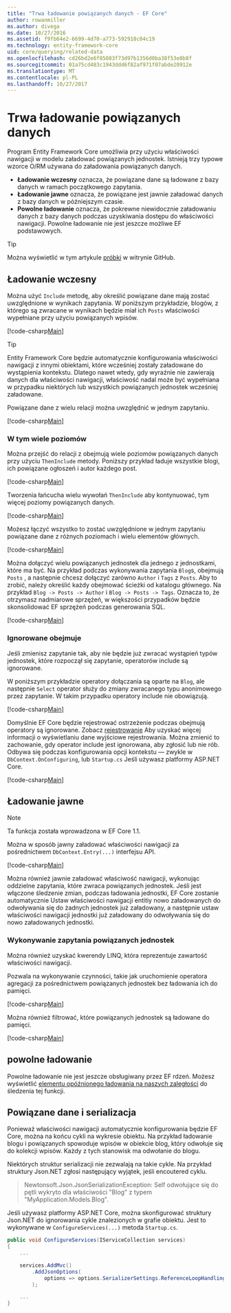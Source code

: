 ```yaml
---
title: "Trwa ładowanie powiązanych danych - EF Core"
author: rowanmiller
ms.author: divega
ms.date: 10/27/2016
ms.assetid: f9fb64e2-6699-4d70-a773-592918c04c19
ms.technology: entity-framework-core
uid: core/querying/related-data
ms.openlocfilehash: cd26bd2e6f85083f73d97b1356d0ba38f53e0b8f
ms.sourcegitcommit: 01a75cd483c1943ddd6f82af971f07abde20912e
ms.translationtype: MT
ms.contentlocale: pl-PL
ms.lasthandoff: 10/27/2017
---
```

# <a name="loading-related-data"></a>Trwa ładowanie powiązanych danych

Program Entity Framework Core umożliwia przy użyciu właściwości nawigacji w modelu załadować powiązanych jednostek. Istnieją trzy typowe wzorce O/RM używana do załadowania powiązanych danych.
* **Ładowanie wczesny** oznacza, że powiązane dane są ładowane z bazy danych w ramach początkowego zapytania.
* **Ładowanie jawne** oznacza, że powiązane jest jawnie załadować danych z bazy danych w późniejszym czasie.
* **Powolne ładowanie** oznacza, że pokrewne niewidocznie załadowaniu danych z bazy danych podczas uzyskiwania dostępu do właściwości nawigacji. Powolne ładowanie nie jest jeszcze możliwe EF podstawowych.

> [!TIP]  
> Można wyświetlić w tym artykule [próbki](https://github.com/aspnet/EntityFramework.Docs/tree/master/samples/core/Querying) w witrynie GitHub.

## <a name="eager-loading"></a>Ładowanie wczesny

Można użyć `Include` metodę, aby określić powiązane dane mają zostać uwzględnione w wynikach zapytania. W poniższym przykładzie, blogów, z którego są zwracane w wynikach będzie miał ich `Posts` właściwości wypełniane przy użyciu powiązanych wpisów.

[!code-csharp[Main](../../../samples/core/Querying/Querying/RelatedData/Sample.cs#SingleInclude)]

> [!TIP]  
> Entity Framework Core będzie automatycznie konfigurowania właściwości nawigacji z innymi obiektami, które wcześniej zostały załadowane do wystąpienia kontekstu. Dlatego nawet wtedy, gdy wyraźnie nie zawierają danych dla właściwości nawigacji, właściwość nadal może być wypełniana w przypadku niektórych lub wszystkich powiązanych jednostek wcześniej załadowane.


Powiązane dane z wielu relacji można uwzględnić w jednym zapytaniu.

[!code-csharp[Main](../../../samples/core/Querying/Querying/RelatedData/Sample.cs#MultipleIncludes)]

### <a name="including-multiple-levels"></a>W tym wiele poziomów

Można przejść do relacji z obejmują wiele poziomów powiązanych danych przy użyciu `ThenInclude` metody. Poniższy przykład ładuje wszystkie blogi, ich powiązane ogłoszeń i autor każdego post.

[!code-csharp[Main](../../../samples/core/Querying/Querying/RelatedData/Sample.cs#SingleThenInclude)]

Tworzenia łańcucha wielu wywołań `ThenInclude` aby kontynuować, tym więcej poziomy powiązanych danych.

[!code-csharp[Main](../../../samples/core/Querying/Querying/RelatedData/Sample.cs#MultipleThenIncludes)]

Możesz łączyć wszystko to zostać uwzględnione w jednym zapytaniu powiązane dane z różnych poziomach i wielu elementów głównych.

[!code-csharp[Main](../../../samples/core/Querying/Querying/RelatedData/Sample.cs#IncludeTree)]

Można dołączyć wielu powiązanych jednostek dla jednego z jednostkami, które ma być. Na przykład podczas wykonywania zapytania `Blog`s, obejmują `Posts` , a następnie chcesz dołączyć zarówno `Author` i `Tags` z `Posts`. Aby to zrobić, należy określić każdy obejmować ścieżki od katalogu głównego. Na przykład `Blog -> Posts -> Author` i `Blog -> Posts -> Tags`. Oznacza to, że otrzymasz nadmiarowe sprzężeń, w większości przypadków będzie skonsolidować EF sprzężeń podczas generowania SQL.

[!code-csharp[Main](../../../samples/core/Querying/Querying/RelatedData/Sample.cs#MultipleLeafIncludes)]

### <a name="ignored-includes"></a>Ignorowane obejmuje

Jeśli zmienisz zapytanie tak, aby nie będzie już zwracać wystąpień typów jednostek, które rozpoczął się zapytanie, operatorów include są ignorowane.

W poniższym przykładzie operatory dołączania są oparte na `Blog`, ale następnie `Select` operator służy do zmiany zwracanego typu anonimowego przez zapytanie. W takim przypadku operatory include nie obowiązują.

[!code-csharp[Main](../../../samples/core/Querying/Querying/RelatedData/Sample.cs#IgnoredInclude)]

Domyślnie EF Core będzie rejestrować ostrzeżenie podczas obejmują operatory są ignorowane. Zobacz [rejestrowanie](../miscellaneous/logging.md) Aby uzyskać więcej informacji o wyświetlaniu dane wyjściowe rejestrowania. Można zmienić to zachowanie, gdy operator include jest ignorowana, aby zgłosić lub nie rób. Odbywa się podczas konfigurowania opcji kontekstu — zwykle w `DbContext.OnConfiguring`, lub `Startup.cs` Jeśli używasz platformy ASP.NET Core.

[!code-csharp[Main](../../../samples/core/Querying/Querying/RelatedData/ThrowOnIgnoredInclude/BloggingContext.cs#OnConfiguring)]

## <a name="explicit-loading"></a>Ładowanie jawne

> [!NOTE]  
> Ta funkcja została wprowadzona w EF Core 1.1.

Można w sposób jawny załadować właściwości nawigacji za pośrednictwem `DbContext.Entry(...)` interfejsu API.

[!code-csharp[Main](../../../samples/core/Querying/Querying/RelatedData/Sample.cs#Eager)]

Można również jawnie załadować właściwość nawigacji, wykonując oddzielne zapytania, które zwraca powiązanych jednostek. Jeśli jest włączone śledzenie zmian, podczas ładowania jednostki, EF Core zostanie automatycznie Ustaw właściwości nawigacji entitiy nowo załadowanych do odwoływania się do żadnych jednostek już załadowany, a następnie ustaw właściwości nawigacji jednostki już załadowany do odwoływania się do nowo załadowanych jednostki.

### <a name="querying-related-entities"></a>Wykonywanie zapytania powiązanych jednostek

Można również uzyskać kwerendy LINQ, która reprezentuje zawartość właściwości nawigacji.

Pozwala na wykonywanie czynności, takie jak uruchomienie operatora agregacji za pośrednictwem powiązanych jednostek bez ładowania ich do pamięci.

[!code-csharp[Main](../../../samples/core/Querying/Querying/RelatedData/Sample.cs#NavQueryAggregate)]

Można również filtrować, które powiązanych jednostek są ładowane do pamięci.

[!code-csharp[Main](../../../samples/core/Querying/Querying/RelatedData/Sample.cs#NavQueryFiltered)]

## <a name="lazy-loading"></a>powolne ładowanie

Powolne ładowanie nie jest jeszcze obsługiwany przez EF rdzeń. Możesz wyświetlić [elementu opóźnionego ładowania na naszych zaległości](https://github.com/aspnet/EntityFramework/issues/3797) do śledzenia tej funkcji.

## <a name="related-data-and-serialization"></a>Powiązane dane i serializacja

Ponieważ właściwości nawigacji automatycznie konfigurowania będzie EF Core, można na końcu cykli na wykresie obiektu. Na przykład ładowanie blogu i powiązanych spowoduje wpisów w obiekcie blog, który odwołuje się do kolekcji wpisów. Każdy z tych stanowisk ma odwołanie do blogu.

Niektórych struktur serializacji nie zezwalają na takie cykle. Na przykład struktury Json.NET zgłosi następujący wyjątek, jeśli encoutered cyklu.

> Newtonsoft.Json.JsonSerializationException: Self odwołujące się do pętli wykryto dla właściwości "Blog" z typem "MyApplication.Models.Blog".

Jeśli używasz platformy ASP.NET Core, można skonfigurować struktury Json.NET do ignorowania cykle znalezionych w grafie obiektu. Jest to wykonywane w `ConfigureServices(...)` metoda `Startup.cs`.

``` csharp
public void ConfigureServices(IServiceCollection services)
{
    ...

    services.AddMvc()
        .AddJsonOptions(
            options => options.SerializerSettings.ReferenceLoopHandling = Newtonsoft.Json.ReferenceLoopHandling.Ignore
        );

    ...
}
```
